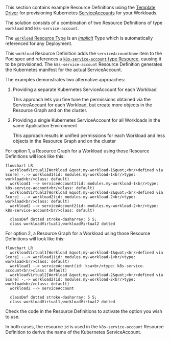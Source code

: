 This section contains example Resource Definitions using the [Template Driver](https://developer.humanitec.com/integration-and-extensions/drivers/generic-drivers/template/) for provisioning Kubernetes [ServiceAccounts](https://kubernetes.io/docs/tasks/configure-pod-container/configure-service-account/) for your Workloads.

The solution consists of a combination of two Resource Definitions of type `workload` and `k8s-service-account`.

The [`workload` Resource Type](https://developer.humanitec.com/platform-orchestrator/reference/resource-types/#workload) is an [_implicit_](https://developer.humanitec.com/platform-orchestrator/reference/resource-types/#resource-type-use) Type which is automatically referenced for any Deployment.

This `workload` Resource Definition adds the `serviceAccountName` item to the Pod spec and references a [`k8s-service-account` type Resource](https://developer.humanitec.com/platform-orchestrator/reference/resource-types/#k8s-service-account), causing it to be provisioned. The `k8s-service-account` Resource Definition generates the Kubernetes manifest for the actual ServiceAccount.

The examples demonstrates two alternative approaches:

1. Providing a separate Kubernetes ServiceAccount for each Workload

    This approach lets you fine tune the permissions obtained via the ServiceAccount for each Workload, but create more objects in the Resource Graph and on the cluster.

2. Providing a single Kubernetes ServiceAccount for all Workloads in the same Application Environment

    This approach results in unified permissions for each Workload and less objects in the Resource Graph and on the cluster

For option 1, a Resource Graph for a Workload using those Resource Definitions will look like this:

```mermaid
flowchart LR
  workloadVirtual1[Workload &quot;my-workload-1&quot;<br/>defined via Score] -.-> workload1(id: modules.my-workload-1<br/>type: workload<br/>class: default)
  workload1 --> serviceAccount1(id: modules.my-workload-1<br/>type: k8s-service-account<br/>class: default)
  workloadVirtual2[Workload &quot;my-workload-2&quot;<br/>defined via Score] -.-> workload2(id: modules.my-workload-2<br/>type: workload<br/>class: default)
  workload2 --> serviceAccount2(id: modules.my-workload-2<br/>type: k8s-service-account<br/>class: default)

  classDef dotted stroke-dasharray: 5 5;
  class workloadVirtual1,workloadVirtual2 dotted
```

For option 2, a Resource Graph for a Workload using those Resource Definitions will look like this:

```mermaid
flowchart LR
  workloadVirtual1[Workload &quot;my-workload-1&quot;<br/>defined via Score] -.-> workload1(id: modules.my-workload-1<br/>type: workload<br/>class: default)
  workload1 --> serviceAccount(id: ksa<br/>type: k8s-service-account<br/>class: default)
  workloadVirtual2[Workload &quot;my-workload-2&quot;<br/>defined via Score] -.-> workload2(id: modules.my-workload-2<br/>type: workload<br/>class: default)
  workload2 --> serviceAccount

  classDef dotted stroke-dasharray: 5 5;
  class workloadVirtual1,workloadVirtual2 dotted
```

Check the code in the Resource Definitions to activate the option you wish to use.

In both cases, the resource `id` is used in the `k8s-service-account` Resource Definition to derive the name of the Kubernetes ServiceAccount.